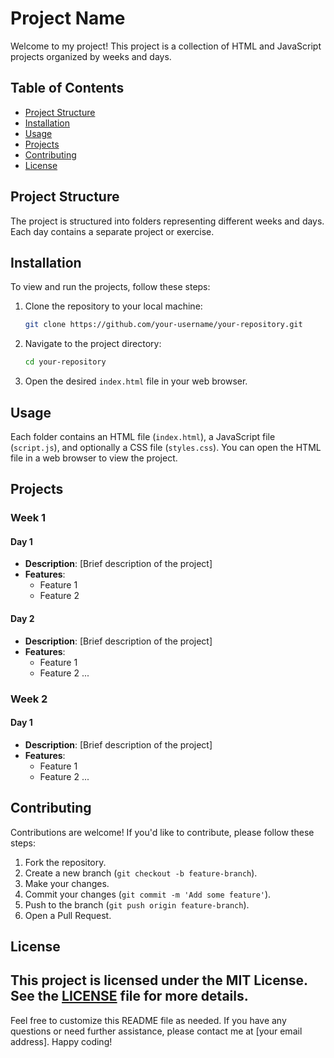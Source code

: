 # Project Name
Welcome to my project! This project is a collection of HTML and JavaScript projects organized by weeks and days.
## Table of Contents
- [Project Structure](#project-structure)
- [Installation](#installation)
- [Usage](#usage)
- [Projects](#projects)
- [Contributing](#contributing)
- [License](#license)
## Project Structure
The project is structured into folders representing different weeks and days. Each day contains a separate project or exercise.

## Installation
To view and run the projects, follow these steps:
1. Clone the repository to your local machine:
    ```bash
    git clone https://github.com/your-username/your-repository.git
    ```
2. Navigate to the project directory:
    ```bash
    cd your-repository
    ```
3. Open the desired `index.html` file in your web browser.
## Usage
Each folder contains an HTML file (`index.html`), a JavaScript file (`script.js`), and optionally a CSS file (`styles.css`). You can open the HTML file in a web browser to view the project.
## Projects
### Week 1
#### Day 1
- **Description**: [Brief description of the project]
- **Features**:
  - Feature 1
  - Feature 2
#### Day 2
- **Description**: [Brief description of the project]
- **Features**:
  - Feature 1
  - Feature 2
...
### Week 2
#### Day 1
- **Description**: [Brief description of the project]
- **Features**:
  - Feature 1
  - Feature 2
...
## Contributing
Contributions are welcome! If you'd like to contribute, please follow these steps:
1. Fork the repository.
2. Create a new branch (`git checkout -b feature-branch`).
3. Make your changes.
4. Commit your changes (`git commit -m 'Add some feature'`).
5. Push to the branch (`git push origin feature-branch`).
6. Open a Pull Request.
## License
This project is licensed under the MIT License. See the [LICENSE](LICENSE) file for more details.
---
Feel free to customize this README file as needed. If you have any questions or need further assistance, please contact me at [your email address].
Happy coding!